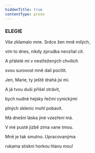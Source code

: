 ```yaml
---
hiddenTitle: true
contentType: prose
---
```


### ELEGIE

Vše zklamalo mne. Srdce žen mně milých, 

vím to dnes, nikdy zprudka nevzňal cit. 

A přátelé mí v nestřežených chvílích 

svou surovost mně dali pocítit.

Jen, Marie, ty ještě drahá jsi mi. 

A já tvou duši přišel otrávit, 

bych nudné hejsky řečmi cynickými 

plných sklenic mohl pobavit.

Má dnešní láska jiné vzezření má. 

V mé pusté jizbě zima vane tmou. 

Mně je tak smutno. Upracovanýma 

rukama stiskni horkou hlavu mou!
